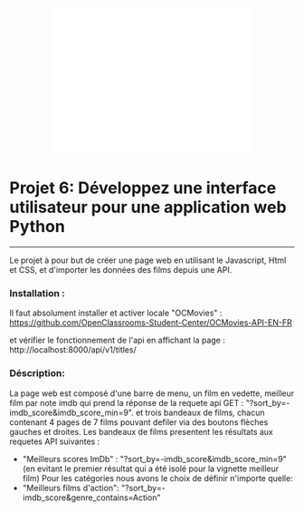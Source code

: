 <p align="center">
   <img src="/images/logo_blanc.png" alt="JustStreamIt" >
</p> 

# Projet 6: Développez une interface utilisateur pour une application web Python
***

Le projet à pour but de créer une page web en utilisant le Javascript, Html et CSS, et d'importer les données des films  depuis une API.

### Installation :
 Il faut absolument installer et activer locale "OCMovies" :
https://github.com/OpenClassrooms-Student-Center/OCMovies-API-EN-FR

et vérifier le fonctionnement de l'api en affichant la page :
http://localhost:8000/api/v1/titles/

### Déscription:
La page web est composé d'une barre de menu, un film en vedette, meilleur film par note imdb qui prend la  réponse de la requete api GET : "?sort_by=-imdb_score&imdb_score_min=9".
et trois bandeaux de films, chacun contenant 4 pages de 7 films pouvant defiler via des boutons flèches gauches et droites. Les bandeaux de films presentent les résultats aux requetes API suivantes :
- "Meilleurs scores ImDb" : "?sort_by=-imdb_score&imdb_score_min=9" (en evitant le premier résultat qui a été isolé pour la vignette meilleur film)
Pour les catégories nous avons le choix de définir n'importe quelle:
- "Meilleurs films d'action": "?sort_by=-imdb_score&genre_contains=Action"





